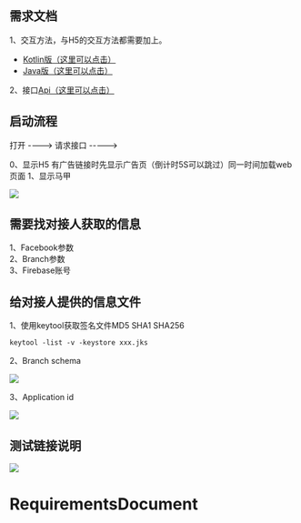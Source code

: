 ## 需求文档
1、交互方法，与H5的交互方法都需要加上。

* [Kotlin版（这里可以点击）](https://github.com/zhuyitian/RequirementsDocument/blob/main/%E9%9C%80%E8%A6%81%E5%8A%A0%E5%85%A5%E7%9A%84%E6%96%B9%E6%B3%95.md)  
* [Java版（这里可以点击）](https://github.com/zhuyitian/RequirementsDocument/blob/main/%E9%9C%80%E8%A6%81%E5%8A%A0%E5%85%A5%E7%9A%84%E6%96%B9%E6%B3%95_java.md)  

2、接口[Api（这里可以点击）](https://github.com/zhuyitian/RequirementsDocument/blob/main/api%E6%96%87%E6%A1%A3.md)

## 启动流程

打开 ----> 请求接口 ----->

0、显示H5
有广告链接时先显示广告页（倒计时5S可以跳过）同一时间加载web页面
1、显示马甲




![](https://gitee.com/google_project_team/googlevestrequire/raw/master/src/main.png)  

## 需要找对接人获取的信息

 1、Facebook参数  
 2、Branch参数  
 3、Firebase账号 

## 给对接人提供的信息文件
1、使用keytool获取签名文件MD5 SHA1 SHA256 

```
keytool -list -v -keystore xxx.jks
```

2、Branch schema  

![](https://gitee.com/google_project_team/googlevestrequire/raw/master/src/branch_scheme_info.png)  

3、Application id  

![](https://gitee.com/google_project_team/googlevestrequire/raw/master/src/application_id.png)


## 测试链接说明  

![](https://gitee.com/google_project_team/googlevestrequire/raw/master/src/test_flow.jpeg)  

# RequirementsDocument

